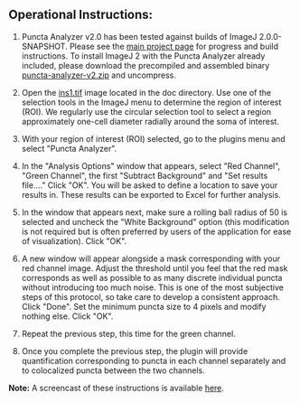 Operational Instructions:
-------------------------
1. Puncta Analyzer v2.0 has been tested against builds of ImageJ 2.0.0-SNAPSHOT. Please see the [main project page](https://github.com/physion/puncta-analyzer) for progress and build instructions. To install ImageJ 2 with the Puncta Analyzer already included, please download the precompiled and assembled binary  [puncta-analyzer-v2.zip](https://github.com/physion/puncta-analyzer/blob/master/bin/puncta-analyzer-v2.zip?raw=true) and uncompress. 

2. Open the [ins1.tif](https://github.com/physion/puncta-analyzer/blob/master/doc/ins1.tif?raw=true) image located in the doc directory. Use one of the selection tools in the ImageJ menu to determine the region of interest (ROI). We regularly use the circular selection tool to select a region approximately one-cell diameter radially around the soma of interest.

3. With your region of interest (ROI) selected, go to the plugins menu and select "Puncta Analyzer".

4. In the "Analysis Options" window that appears, select "Red Channel", "Green Channel", the first "Subtract Background" and "Set results file...." Click "OK". You will be asked to define a location to save your results in. These results can be exported to Excel for further analysis.

5. In the window that appears next, make sure a rolling ball radius of 50 is selected and uncheck the "White Background" option (this modification is not required but is often preferred by users of the application for ease of visualization). Click "OK".

6. A new window will appear alongside a mask corresponding with your red channel image. Adjust the threshold until you feel that the red mask corresponds as well as possible to as many discrete individual puncta without introducing too much noise. This is one of the most subjective steps of this protocol, so take care to develop a consistent approach. Click "Done". Set the minimum puncta size to 4 pixels and modify nothing else. Click "OK".

7. Repeat the previous step, this time for the green channel.

8. Once you complete the previous step, the plugin will provide quantification corresponding to puncta in each channel separately and to colocalized puncta between the two channels.

**Note:** A screencast of these instructions is available [here](https://github.com/physion/puncta-analyzer/blob/master/doc/puncta_analyzer_screencast.mp4?raw=true).

